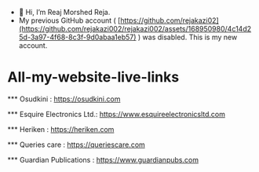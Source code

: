 - 👋 Hi, I’m Reaj Morshed Reja.
- My previous GitHub account ( [https://github.com/rejakazi02](https://github.com/rejakazi002/rejakazi002/assets/168950980/4c14d25d-3a97-4f68-8c3f-9d0abaa1eb57) ) was disabled. This is my new account.
<!--- 
- 👀 I’m interested in ...
- 🌱 I’m currently learning ...
- 💞️ I’m looking to collaborate on ...
- 📫 How to reach me ...
- 😄 Pronouns: ...
- ⚡ Fun fact: ...
--->
<!---
rejakazi002/rejakazi002 is a ✨ special ✨ repository because its `README.md` (this file) appears on your GitHub profile.
You can click the Preview link to take a look at your changes.
--->

# All-my-website-live-links

*** Osudkini : https://osudkini.com

*** Esquire Electronics Ltd.: https://www.esquireelectronicsltd.com

*** Heriken : https://heriken.com

*** Queries care : https://queriescare.com

*** Guardian Publications : https://www.guardianpubs.com




